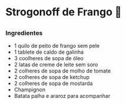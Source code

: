 # Strogonoff de Frango :chicken:

## 

### Ingredientes



- 1 quilo de peito de frango sem pele
- 1 tablete de caldo de galinha
- 3 coolheres de sopa de óleo
- 2 latas de creme de leite sem soro
- 2 colheres de sopa de molho de tomate
- 2 colheres de sopa de ketchup
- 2 colheres de sopa de mostarda
- Champignon
- Batata palha e araroz para acompanhar



